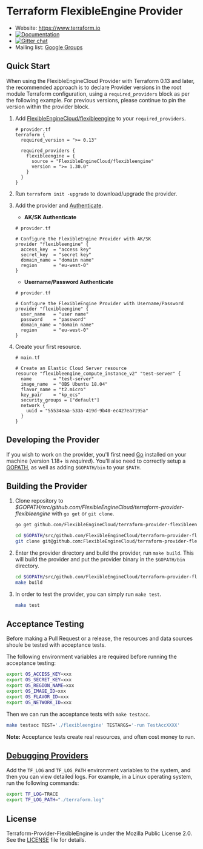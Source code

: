 Terraform FlexibleEngine Provider
============================

<!-- markdownlint-disable-next-line MD034 -->
- Website: https://www.terraform.io
- [![Documentation](https://img.shields.io/badge/documentation-blue)](https://registry.terraform.io/providers/FlexibleEngineCloud/flexibleengine/latest/docs)
- [![Gitter chat](https://badges.gitter.im/hashicorp-terraform/Lobby.png)](https://gitter.im/hashicorp-terraform/Lobby)
- Mailing list: [Google Groups](http://groups.google.com/group/terraform-tool)

Quick Start
-----------

When using the FlexibleEngineCloud Provider with Terraform 0.13 and later, the
recommended approach is to declare Provider versions in the root module Terraform
configuration, using a `required_providers` block as per the following example.
For previous versions, please continue to pin the version within the provider block.

1. Add [FlexibleEngineCloud/flexibleengine](https://registry.terraform.io/providers/FlexibleEngineCloud/flexibleengine/latest/docs)
  to your `required_providers`.

    ```hcl
    # provider.tf
    terraform {
      required_version = ">= 0.13"

      required_providers {
        flexibleengine = {
          source = "FlexibleEngineCloud/flexibleengine"
          version = ">= 1.30.0"
        }
      }
    }
    ```

2. Run `terraform init -upgrade` to download/upgrade the provider.

3. Add the provider and [Authenticate](https://registry.terraform.io/providers/FlexibleEngineCloud/flexibleengine/latest/docs#authentication).

    + **AK/SK Authenticate**

    ```hcl
    # provider.tf

    # Configure the FlexibleEngine Provider with AK/SK
    provider "flexibleengine" {
      access_key  = "access key"
      secret_key  = "secret key"
      domain_name = "domain name"
      region      = "eu-west-0"
    }
    ```

    + **Username/Password Authenticate**

    ```hcl
    # provider.tf

    # Configure the FlexibleEngine Provider with Username/Password 
    provider "flexibleengine" {
      user_name   = "user name"
      password    = "password"
      domain_name = "domain name"
      region      = "eu-west-0"
    }
    ```

4. Create your first resource.

    ```hcl
    # main.tf

    # Create an Elastic Cloud Server resource
    resource "flexibleengine_compute_instance_v2" "test-server" {
      name        = "test-server"
      image_name  = "OBS Ubuntu 18.04"
      flavor_name = "t2.micro"
      key_pair    = "kp_ecs"
      security_groups = ["default"]
      network {
        uuid = "55534eaa-533a-419d-9b40-ec427ea7195a"
      }
    }
    ```

Developing the Provider
------------------------

If you wish to work on the provider, you'll first need [Go](http://www.golang.org)
installed on your machine (version 1.18+ is *required*). You'll also need to
correctly setup a [GOPATH](http://golang.org/doc/code.html#GOPATH), as well as
adding `$GOPATH/bin` to your `$PATH`.

Building the Provider
-----------

1. Clone repository to *$GOPATH/src/github.com/FlexibleEngineCloud/terraform-provider-flexibleengine*
  with `go get` or `git clone`.

    ```sh
    go get github.com/FlexibleEngineCloud/terraform-provider-flexibleengine
    ```

    ```sh
    cd $GOPATH/src/github.com/FlexibleEngineCloud/terraform-provider-flexibleengine
    git clone git@github.com:FlexibleEngineCloud/terraform-provider-flexibleengine.git
    ```

2. Enter the provider directory and build the provider, run `make build`. This will build the provider and
  put the provider binary in the `$GOPATH/bin` directory.

    ```sh
    cd $GOPATH/src/github.com/FlexibleEngineCloud/terraform-provider-flexibleengine
    make build
    ```

3. In order to test the provider, you can simply run `make test`.

    ```sh
    make test
    ```

Acceptance Testing
-----------

Before making a Pull Request or a release, the resources and data sources shoule be
tested with acceptance tests.

The following environment variables are required before running the acceptance testing:

```sh
export OS_ACCESS_KEY=xxx
export OS_SECRET_KEY=xxx
export OS_REGION_NAME=xxx
export OS_IMAGE_ID=xxx
export OS_FLAVOR_ID=xxx
export OS_NETWORK_ID=xxx
```

Then we can run the acceptance tests with `make testacc`.

```sh
make testacc TEST='./flexibleengine' TESTARGS='-run TestAccXXXX'
```

**Note:** Acceptance tests create real resources, and often cost money to run.

[Debugging Providers](https://www.terraform.io/docs/extend/debugging.html)
-----------

Add the `TF_LOG` and `TF_LOG_PATH` environment variables to the system, and then you can view detailed logs.
For example, in a Linux operating system, run the following commands:

```sh
export TF_LOG=TRACE
export TF_LOG_PATH="./terraform.log"
```

License
-----------

Terraform-Provider-FlexibleEngine is under the Mozilla Public License 2.0. See the [LICENSE](LICENSE) file for details.
